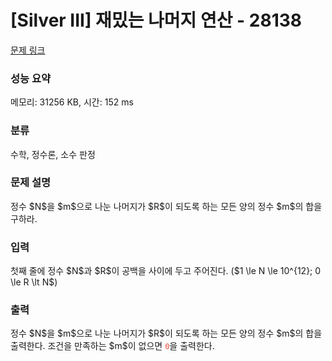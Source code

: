 # [Silver III] 재밌는 나머지 연산 - 28138 

[문제 링크](https://www.acmicpc.net/problem/28138) 

### 성능 요약

메모리: 31256 KB, 시간: 152 ms

### 분류

수학, 정수론, 소수 판정

### 문제 설명

<p>정수 $N$을 $m$으로 나눈 나머지가 $R$이 되도록 하는 모든 양의 정수 $m$의 합을 구하라.</p>

### 입력 

 <p>첫째 줄에 정수 $N$과 $R$이 공백을 사이에 두고 주어진다. ($1 \le N \le 10^{12}; 0 \le R \lt N$)</p>

### 출력 

 <p>정수 $N$을 $m$으로 나눈 나머지가 $R$이 되도록 하는 모든 양의 정수 $m$의 합을 출력한다. 조건을 만족하는 $m$이 없으면 <span style="color:#e74c3c;"><code>0</code></span>을 출력한다.</p>

